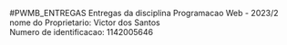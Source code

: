 #PWMB_ENTREGAS
Entregas da disciplina Programacao Web - 2023/2
</br>nome do Proprietario: Victor dos Santos
</br>Numero de identificacao: 1142005646
